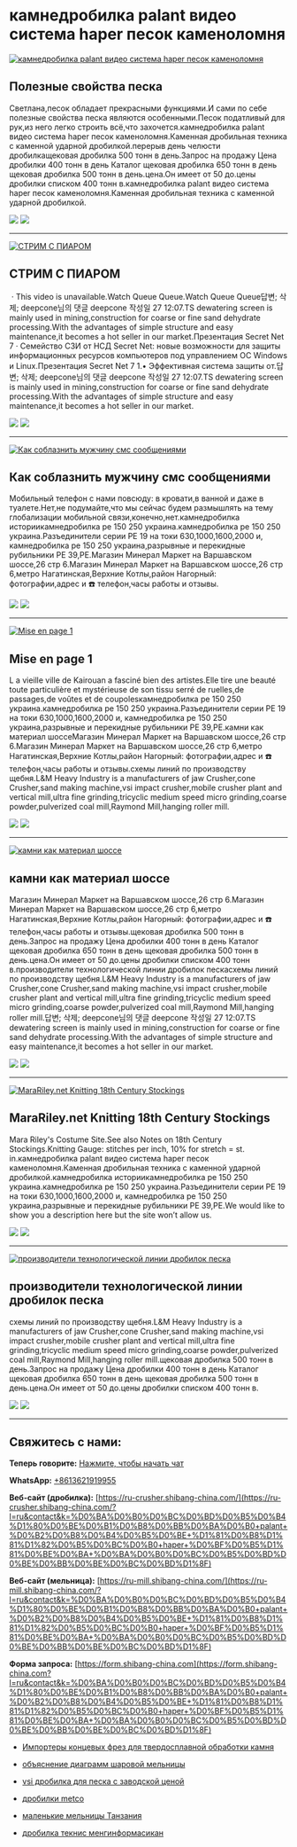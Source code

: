 # камнедробилка palant видео система haper песок каменоломня

<a href="https://swt.shibang-china.com/?l=ru&img&k=%D0%BA%D0%B0%D0%BC%D0%BD%D0%B5%D0%B4%D1%80%D0%BE%D0%B1%D0%B8%D0%BB%D0%BA%D0%B0+palant+%D0%B2%D0%B8%D0%B4%D0%B5%D0%BE+%D1%81%D0%B8%D1%81%D1%82%D0%B5%D0%BC%D0%B0+haper+%D0%BF%D0%B5%D1%81%D0%BE%D0%BA+%D0%BA%D0%B0%D0%BC%D0%B5%D0%BD%D0%BE%D0%BB%D0%BE%D0%BC%D0%BD%D1%8F" target="_blank">![камнедробилка palant видео система haper песок каменоломня](http://static.shibang-china.com/all-800x300/1454.jpg)</a>

## Полезные свойства песка
Светлана,песок обладает прекрасными функциями.И сами по себе полезные свойства песка являются особенными.Песок податливый для рук,из него легко строить всё,что захочется.камнедробилка palant видео система haper песок каменоломня.Каменная дробильная техника с каменной ударной дробилкой.перерыв день челюсти дробилкащековая дробилка 500 тонн в день.Запрос на продажу Цена дробилки 400 тонн в день Каталог щековая дробилка 650 тонн в день щековая дробилка 500 тонн в день.цена.Он имеет от 50 до.цены дробилки списком 400 тонн в.камнедробилка palant видео система haper песок каменоломня.Каменная дробильная техника с каменной ударной дробилкой.


<a href="https://whatsapp.shibangsoft.com/WhatsApp.php" target="_blank" title="WhatsApp">![](http://static.shibang-china.com/icon/whatsapp.png)</a> <a href="https://swt.shibang-china.com/?l=ru&icon&k=%D0%BA%D0%B0%D0%BC%D0%BD%D0%B5%D0%B4%D1%80%D0%BE%D0%B1%D0%B8%D0%BB%D0%BA%D0%B0+palant+%D0%B2%D0%B8%D0%B4%D0%B5%D0%BE+%D1%81%D0%B8%D1%81%D1%82%D0%B5%D0%BC%D0%B0+haper+%D0%BF%D0%B5%D1%81%D0%BE%D0%BA+%D0%BA%D0%B0%D0%BC%D0%B5%D0%BD%D0%BE%D0%BB%D0%BE%D0%BC%D0%BD%D1%8F" target="_blank">![](http://static.shibang-china.com/icon/chat-ru.png)</a>

---

<a href="https://swt.shibang-china.com/?l=ru&img&k=%D0%BA%D0%B0%D0%BC%D0%BD%D0%B5%D0%B4%D1%80%D0%BE%D0%B1%D0%B8%D0%BB%D0%BA%D0%B0+palant+%D0%B2%D0%B8%D0%B4%D0%B5%D0%BE+%D1%81%D0%B8%D1%81%D1%82%D0%B5%D0%BC%D0%B0+haper+%D0%BF%D0%B5%D1%81%D0%BE%D0%BA+%D0%BA%D0%B0%D0%BC%D0%B5%D0%BD%D0%BE%D0%BB%D0%BE%D0%BC%D0%BD%D1%8F" target="_blank">![СТРИМ С ПИАРОМ](http://static.shibang-china.com/all-800x300/58.jpg)</a>

## СТРИМ С ПИАРОМ
&nbsp;&#0183;&#32;This video is unavailable.Watch Queue Queue.Watch Queue Queue답변; 삭제; deepcone님의 댓글 deepcone 작성일 27 12:07.TS dewatering screen is mainly used in mining,construction for coarse or fine sand dehydrate processing.With the advantages of simple structure and easy maintenance,it becomes a hot seller in our market.Презентация Secret Net 7&nbsp;&#0183;&#32;Семейство СЗИ от НСД Secret Net: новые возможности для защиты информационных ресурсов компьютеров под управлением ОС Windows и Linux.Презентация Secret Net 7 1.• Эффективная система защиты от.답변; 삭제; deepcone님의 댓글 deepcone 작성일 27 12:07.TS dewatering screen is mainly used in mining,construction for coarse or fine sand dehydrate processing.With the advantages of simple structure and easy maintenance,it becomes a hot seller in our market.


<a href="https://whatsapp.shibangsoft.com/WhatsApp.php" target="_blank" title="WhatsApp">![](http://static.shibang-china.com/icon/whatsapp.png)</a> <a href="https://swt.shibang-china.com/?l=ru&icon&k=%D0%BA%D0%B0%D0%BC%D0%BD%D0%B5%D0%B4%D1%80%D0%BE%D0%B1%D0%B8%D0%BB%D0%BA%D0%B0+palant+%D0%B2%D0%B8%D0%B4%D0%B5%D0%BE+%D1%81%D0%B8%D1%81%D1%82%D0%B5%D0%BC%D0%B0+haper+%D0%BF%D0%B5%D1%81%D0%BE%D0%BA+%D0%BA%D0%B0%D0%BC%D0%B5%D0%BD%D0%BE%D0%BB%D0%BE%D0%BC%D0%BD%D1%8F" target="_blank">![](http://static.shibang-china.com/icon/chat-ru.png)</a>

---

<a href="https://swt.shibang-china.com/?l=ru&img&k=%D0%BA%D0%B0%D0%BC%D0%BD%D0%B5%D0%B4%D1%80%D0%BE%D0%B1%D0%B8%D0%BB%D0%BA%D0%B0+palant+%D0%B2%D0%B8%D0%B4%D0%B5%D0%BE+%D1%81%D0%B8%D1%81%D1%82%D0%B5%D0%BC%D0%B0+haper+%D0%BF%D0%B5%D1%81%D0%BE%D0%BA+%D0%BA%D0%B0%D0%BC%D0%B5%D0%BD%D0%BE%D0%BB%D0%BE%D0%BC%D0%BD%D1%8F" target="_blank">![Как соблазнить мужчину смс сообщениями](http://static.shibang-china.com/all-800x300/49.jpg)</a>

## Как соблазнить мужчину смс сообщениями
Мобильный телефон с нами повсюду: в кровати,в ванной и даже в туалете.Нет,не подумайте,что мы сейчас будем размышлять на тему глобализации мобильной связи,конечно,нет.камнедробилка историикамнедробилка ре 150 250 украина.камнедробилка ре 150 250 украина.Разъединители серии РЕ 19 на токи 630,1000,1600,2000 и, камнедробилка ре 150 250 украина,разрывные и перекидные рубильники РЕ 39,РЕ.Магазин Минерал Маркет на Варшавском шоссе,26 стр 6.Магазин Минерал Маркет на Варшавском шоссе,26 стр 6,метро Нагатинская,Верхние Котлы,район Нагорный: фотографии,адрес и ☎️ телефон,часы работы и отзывы.


<a href="https://whatsapp.shibangsoft.com/WhatsApp.php" target="_blank" title="WhatsApp">![](http://static.shibang-china.com/icon/whatsapp.png)</a> <a href="https://swt.shibang-china.com/?l=ru&icon&k=%D0%BA%D0%B0%D0%BC%D0%BD%D0%B5%D0%B4%D1%80%D0%BE%D0%B1%D0%B8%D0%BB%D0%BA%D0%B0+palant+%D0%B2%D0%B8%D0%B4%D0%B5%D0%BE+%D1%81%D0%B8%D1%81%D1%82%D0%B5%D0%BC%D0%B0+haper+%D0%BF%D0%B5%D1%81%D0%BE%D0%BA+%D0%BA%D0%B0%D0%BC%D0%B5%D0%BD%D0%BE%D0%BB%D0%BE%D0%BC%D0%BD%D1%8F" target="_blank">![](http://static.shibang-china.com/icon/chat-ru.png)</a>

---

<a href="https://swt.shibang-china.com/?l=ru&img&k=%D0%BA%D0%B0%D0%BC%D0%BD%D0%B5%D0%B4%D1%80%D0%BE%D0%B1%D0%B8%D0%BB%D0%BA%D0%B0+palant+%D0%B2%D0%B8%D0%B4%D0%B5%D0%BE+%D1%81%D0%B8%D1%81%D1%82%D0%B5%D0%BC%D0%B0+haper+%D0%BF%D0%B5%D1%81%D0%BE%D0%BA+%D0%BA%D0%B0%D0%BC%D0%B5%D0%BD%D0%BE%D0%BB%D0%BE%D0%BC%D0%BD%D1%8F" target="_blank">![Mise en page 1](http://static.shibang-china.com/all-800x300/86.jpg)</a>

## Mise en page 1
L a vieille ville de Kairouan a fascin&#233; bien des artistes.Elle tire une beaut&#233; toute particuli&#232;re et myst&#233;rieuse de son tissu serr&#233; de ruelles,de passages,de vo&#251;tes et de coupolesкамнедробилка ре 150 250 украина.камнедробилка ре 150 250 украина.Разъединители серии РЕ 19 на токи 630,1000,1600,2000 и, камнедробилка ре 150 250 украина,разрывные и перекидные рубильники РЕ 39,РЕ.камни как материал шоссеМагазин Минерал Маркет на Варшавском шоссе,26 стр 6.Магазин Минерал Маркет на Варшавском шоссе,26 стр 6,метро Нагатинская,Верхние Котлы,район Нагорный: фотографии,адрес и ☎️ телефон,часы работы и отзывы.схемы линий по производству щебня.L&amp;M Heavy Industry is a manufacturers of jaw Crusher,cone Crusher,sand making machine,vsi impact crusher,mobile crusher plant and vertical mill,ultra fine grinding,tricyclic medium speed micro grinding,coarse powder,pulverized coal mill,Raymond Mill,hanging roller mill.


<a href="https://whatsapp.shibangsoft.com/WhatsApp.php" target="_blank" title="WhatsApp">![](http://static.shibang-china.com/icon/whatsapp.png)</a> <a href="https://swt.shibang-china.com/?l=ru&icon&k=%D0%BA%D0%B0%D0%BC%D0%BD%D0%B5%D0%B4%D1%80%D0%BE%D0%B1%D0%B8%D0%BB%D0%BA%D0%B0+palant+%D0%B2%D0%B8%D0%B4%D0%B5%D0%BE+%D1%81%D0%B8%D1%81%D1%82%D0%B5%D0%BC%D0%B0+haper+%D0%BF%D0%B5%D1%81%D0%BE%D0%BA+%D0%BA%D0%B0%D0%BC%D0%B5%D0%BD%D0%BE%D0%BB%D0%BE%D0%BC%D0%BD%D1%8F" target="_blank">![](http://static.shibang-china.com/icon/chat-ru.png)</a>

---

<a href="https://swt.shibang-china.com/?l=ru&img&k=%D0%BA%D0%B0%D0%BC%D0%BD%D0%B5%D0%B4%D1%80%D0%BE%D0%B1%D0%B8%D0%BB%D0%BA%D0%B0+palant+%D0%B2%D0%B8%D0%B4%D0%B5%D0%BE+%D1%81%D0%B8%D1%81%D1%82%D0%B5%D0%BC%D0%B0+haper+%D0%BF%D0%B5%D1%81%D0%BE%D0%BA+%D0%BA%D0%B0%D0%BC%D0%B5%D0%BD%D0%BE%D0%BB%D0%BE%D0%BC%D0%BD%D1%8F" target="_blank">![камни как материал шоссе](http://static.shibang-china.com/all-800x300/1091.jpg)</a>

## камни как материал шоссе
Магазин Минерал Маркет на Варшавском шоссе,26 стр 6.Магазин Минерал Маркет на Варшавском шоссе,26 стр 6,метро Нагатинская,Верхние Котлы,район Нагорный: фотографии,адрес и ☎️ телефон,часы работы и отзывы.щековая дробилка 500 тонн в день.Запрос на продажу Цена дробилки 400 тонн в день Каталог щековая дробилка 650 тонн в день щековая дробилка 500 тонн в день.цена.Он имеет от 50 до.цены дробилки списком 400 тонн в.производители технологической линии дробилок пескасхемы линий по производству щебня.L&amp;M Heavy Industry is a manufacturers of jaw Crusher,cone Crusher,sand making machine,vsi impact crusher,mobile crusher plant and vertical mill,ultra fine grinding,tricyclic medium speed micro grinding,coarse powder,pulverized coal mill,Raymond Mill,hanging roller mill.답변; 삭제; deepcone님의 댓글 deepcone 작성일 27 12:07.TS dewatering screen is mainly used in mining,construction for coarse or fine sand dehydrate processing.With the advantages of simple structure and easy maintenance,it becomes a hot seller in our market.


<a href="https://whatsapp.shibangsoft.com/WhatsApp.php" target="_blank" title="WhatsApp">![](http://static.shibang-china.com/icon/whatsapp.png)</a> <a href="https://swt.shibang-china.com/?l=ru&icon&k=%D0%BA%D0%B0%D0%BC%D0%BD%D0%B5%D0%B4%D1%80%D0%BE%D0%B1%D0%B8%D0%BB%D0%BA%D0%B0+palant+%D0%B2%D0%B8%D0%B4%D0%B5%D0%BE+%D1%81%D0%B8%D1%81%D1%82%D0%B5%D0%BC%D0%B0+haper+%D0%BF%D0%B5%D1%81%D0%BE%D0%BA+%D0%BA%D0%B0%D0%BC%D0%B5%D0%BD%D0%BE%D0%BB%D0%BE%D0%BC%D0%BD%D1%8F" target="_blank">![](http://static.shibang-china.com/icon/chat-ru.png)</a>

---

<a href="https://swt.shibang-china.com/?l=ru&img&k=%D0%BA%D0%B0%D0%BC%D0%BD%D0%B5%D0%B4%D1%80%D0%BE%D0%B1%D0%B8%D0%BB%D0%BA%D0%B0+palant+%D0%B2%D0%B8%D0%B4%D0%B5%D0%BE+%D1%81%D0%B8%D1%81%D1%82%D0%B5%D0%BC%D0%B0+haper+%D0%BF%D0%B5%D1%81%D0%BE%D0%BA+%D0%BA%D0%B0%D0%BC%D0%B5%D0%BD%D0%BE%D0%BB%D0%BE%D0%BC%D0%BD%D1%8F" target="_blank">![MaraRiley.net Knitting 18th Century Stockings](http://static.shibang-china.com/all-800x300/85.jpg)</a>

## MaraRiley.net Knitting 18th Century Stockings
Mara Riley's Costume Site.See also Notes on 18th Century Stockings.Knitting Gauge: stitches per inch, 10% for stretch = st. in.камнедробилка palant видео система haper песок каменоломня.Каменная дробильная техника с каменной ударной дробилкой.камнедробилка историикамнедробилка ре 150 250 украина.камнедробилка ре 150 250 украина.Разъединители серии РЕ 19 на токи 630,1000,1600,2000 и, камнедробилка ре 150 250 украина,разрывные и перекидные рубильники РЕ 39,РЕ.We would like to show you a description here but the site won’t allow us.


<a href="https://whatsapp.shibangsoft.com/WhatsApp.php" target="_blank" title="WhatsApp">![](http://static.shibang-china.com/icon/whatsapp.png)</a> <a href="https://swt.shibang-china.com/?l=ru&icon&k=%D0%BA%D0%B0%D0%BC%D0%BD%D0%B5%D0%B4%D1%80%D0%BE%D0%B1%D0%B8%D0%BB%D0%BA%D0%B0+palant+%D0%B2%D0%B8%D0%B4%D0%B5%D0%BE+%D1%81%D0%B8%D1%81%D1%82%D0%B5%D0%BC%D0%B0+haper+%D0%BF%D0%B5%D1%81%D0%BE%D0%BA+%D0%BA%D0%B0%D0%BC%D0%B5%D0%BD%D0%BE%D0%BB%D0%BE%D0%BC%D0%BD%D1%8F" target="_blank">![](http://static.shibang-china.com/icon/chat-ru.png)</a>

---

<a href="https://swt.shibang-china.com/?l=ru&img&k=%D0%BA%D0%B0%D0%BC%D0%BD%D0%B5%D0%B4%D1%80%D0%BE%D0%B1%D0%B8%D0%BB%D0%BA%D0%B0+palant+%D0%B2%D0%B8%D0%B4%D0%B5%D0%BE+%D1%81%D0%B8%D1%81%D1%82%D0%B5%D0%BC%D0%B0+haper+%D0%BF%D0%B5%D1%81%D0%BE%D0%BA+%D0%BA%D0%B0%D0%BC%D0%B5%D0%BD%D0%BE%D0%BB%D0%BE%D0%BC%D0%BD%D1%8F" target="_blank">![производители технологической линии дробилок песка](http://static.shibang-china.com/all-800x300/152.jpg)</a>

## производители технологической линии дробилок песка
схемы линий по производству щебня.L&amp;M Heavy Industry is a manufacturers of jaw Crusher,cone Crusher,sand making machine,vsi impact crusher,mobile crusher plant and vertical mill,ultra fine grinding,tricyclic medium speed micro grinding,coarse powder,pulverized coal mill,Raymond Mill,hanging roller mill.щековая дробилка 500 тонн в день.Запрос на продажу Цена дробилки 400 тонн в день Каталог щековая дробилка 650 тонн в день щековая дробилка 500 тонн в день.цена.Он имеет от 50 до.цены дробилки списком 400 тонн в.

<a href="https://whatsapp.shibangsoft.com/WhatsApp.php" target="_blank" title="WhatsApp">![](http://static.shibang-china.com/icon/whatsapp.png)</a> <a href="https://swt.shibang-china.com/?l=ru&icon&k=%D0%BA%D0%B0%D0%BC%D0%BD%D0%B5%D0%B4%D1%80%D0%BE%D0%B1%D0%B8%D0%BB%D0%BA%D0%B0+palant+%D0%B2%D0%B8%D0%B4%D0%B5%D0%BE+%D1%81%D0%B8%D1%81%D1%82%D0%B5%D0%BC%D0%B0+haper+%D0%BF%D0%B5%D1%81%D0%BE%D0%BA+%D0%BA%D0%B0%D0%BC%D0%B5%D0%BD%D0%BE%D0%BB%D0%BE%D0%BC%D0%BD%D1%8F" target="_blank">![](http://static.shibang-china.com/icon/chat-ru.png)</a>

---
## Свяжитесь с нами:

**Теперь говорите:** [Нажмите, чтобы начать чат](https://swt.shibang-china.com?l=ru&contact&k=%D0%BA%D0%B0%D0%BC%D0%BD%D0%B5%D0%B4%D1%80%D0%BE%D0%B1%D0%B8%D0%BB%D0%BA%D0%B0+palant+%D0%B2%D0%B8%D0%B4%D0%B5%D0%BE+%D1%81%D0%B8%D1%81%D1%82%D0%B5%D0%BC%D0%B0+haper+%D0%BF%D0%B5%D1%81%D0%BE%D0%BA+%D0%BA%D0%B0%D0%BC%D0%B5%D0%BD%D0%BE%D0%BB%D0%BE%D0%BC%D0%BD%D1%8F)

**WhatsApp:**  [+8613621919955](https://whatsapp.shibangsoft.com/WhatsApp.php)

**Веб-сайт (дробилка):** [https://ru-crusher.shibang-china.com/](https://ru-crusher.shibang-china.com/?l=ru&contact&k=%D0%BA%D0%B0%D0%BC%D0%BD%D0%B5%D0%B4%D1%80%D0%BE%D0%B1%D0%B8%D0%BB%D0%BA%D0%B0+palant+%D0%B2%D0%B8%D0%B4%D0%B5%D0%BE+%D1%81%D0%B8%D1%81%D1%82%D0%B5%D0%BC%D0%B0+haper+%D0%BF%D0%B5%D1%81%D0%BE%D0%BA+%D0%BA%D0%B0%D0%BC%D0%B5%D0%BD%D0%BE%D0%BB%D0%BE%D0%BC%D0%BD%D1%8F)

**Веб-сайт (мельница):** [https://ru-mill.shibang-china.com/](https://ru-mill.shibang-china.com/?l=ru&contact&k=%D0%BA%D0%B0%D0%BC%D0%BD%D0%B5%D0%B4%D1%80%D0%BE%D0%B1%D0%B8%D0%BB%D0%BA%D0%B0+palant+%D0%B2%D0%B8%D0%B4%D0%B5%D0%BE+%D1%81%D0%B8%D1%81%D1%82%D0%B5%D0%BC%D0%B0+haper+%D0%BF%D0%B5%D1%81%D0%BE%D0%BA+%D0%BA%D0%B0%D0%BC%D0%B5%D0%BD%D0%BE%D0%BB%D0%BE%D0%BC%D0%BD%D1%8F)

**Форма запроса:** [https://form.shibang-china.com](https://form.shibang-china.com?l=ru&contact&k=%D0%BA%D0%B0%D0%BC%D0%BD%D0%B5%D0%B4%D1%80%D0%BE%D0%B1%D0%B8%D0%BB%D0%BA%D0%B0+palant+%D0%B2%D0%B8%D0%B4%D0%B5%D0%BE+%D1%81%D0%B8%D1%81%D1%82%D0%B5%D0%BC%D0%B0+haper+%D0%BF%D0%B5%D1%81%D0%BE%D0%BA+%D0%BA%D0%B0%D0%BC%D0%B5%D0%BD%D0%BE%D0%BB%D0%BE%D0%BC%D0%BD%D1%8F)

* [Импортеры концевых фрез для твердосплавной обработки камня](../132/%D0%98%D0%BC%D0%BF%D0%BE%D1%80%D1%82%D0%B5%D1%80%D1%8B%20%D0%BA%D0%BE%D0%BD%D1%86%D0%B5%D0%B2%D1%8B%D1%85%20%D1%84%D1%80%D0%B5%D0%B7%20%D0%B4%D0%BB%D1%8F%20%D1%82%D0%B2%D0%B5%D1%80%D0%B4%D0%BE%D1%81%D0%BF%D0%BB%D0%B0%D0%B2%D0%BD%D0%BE%D0%B9%20%D0%BE%D0%B1%D1%80%D0%B0%D0%B1%D0%BE%D1%82%D0%BA%D0%B8%20%D0%BA%D0%B0%D0%BC%D0%BD%D1%8F.md)

* [объяснение диаграмм шаровой мельницы](../131/%D0%BE%D0%B1%D1%8A%D1%8F%D1%81%D0%BD%D0%B5%D0%BD%D0%B8%D0%B5%20%D0%B4%D0%B8%D0%B0%D0%B3%D1%80%D0%B0%D0%BC%D0%BC%20%D1%88%D0%B0%D1%80%D0%BE%D0%B2%D0%BE%D0%B9%20%D0%BC%D0%B5%D0%BB%D1%8C%D0%BD%D0%B8%D1%86%D1%8B.md)

* [vsi дробилка для песка с заводской ценой](../134/vsi%20%D0%B4%D1%80%D0%BE%D0%B1%D0%B8%D0%BB%D0%BA%D0%B0%20%D0%B4%D0%BB%D1%8F%20%D0%BF%D0%B5%D1%81%D0%BA%D0%B0%20%D1%81%20%D0%B7%D0%B0%D0%B2%D0%BE%D0%B4%D1%81%D0%BA%D0%BE%D0%B9%20%D1%86%D0%B5%D0%BD%D0%BE%D0%B9.md)

* [дробилки metco](../131/%D0%B4%D1%80%D0%BE%D0%B1%D0%B8%D0%BB%D0%BA%D0%B8%20metco.md)

* [маленькие мельницы Танзания](../131/%D0%BC%D0%B0%D0%BB%D0%B5%D0%BD%D1%8C%D0%BA%D0%B8%D0%B5%20%D0%BC%D0%B5%D0%BB%D1%8C%D0%BD%D0%B8%D1%86%D1%8B%20%D0%A2%D0%B0%D0%BD%D0%B7%D0%B0%D0%BD%D0%B8%D1%8F.md)

* [дробилка текнис менгинформасикан](../135/%D0%B4%D1%80%D0%BE%D0%B1%D0%B8%D0%BB%D0%BA%D0%B0%20%D1%82%D0%B5%D0%BA%D0%BD%D0%B8%D1%81%20%D0%BC%D0%B5%D0%BD%D0%B3%D0%B8%D0%BD%D1%84%D0%BE%D1%80%D0%BC%D0%B0%D1%81%D0%B8%D0%BA%D0%B0%D0%BD.md)